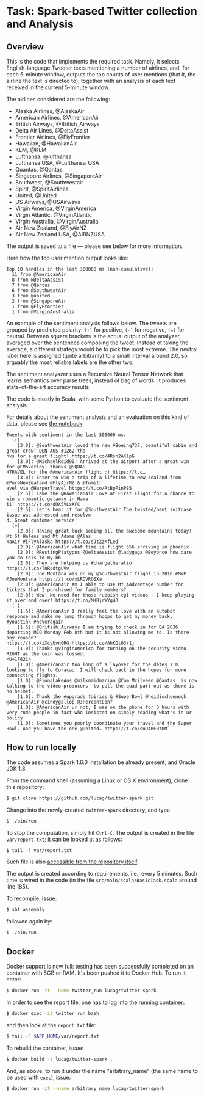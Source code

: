 # Task: Spark-based Twitter collection and Analysis

## Overview

This is the code that implements the required task. Namely, it selects English-language Tweeter texts mentioning a number of airlines, and, for each 5-minute window, outputs the top counts of user mentions (that it, the airline the text is directed to), together with an analysis of each text received in the current 5-minute window.

The airlines considered are the following:

* Alaska Airlines,  @AlaskaAir
* American Airlines, @AmericanAir
* British Airways, @British_Airways
* Delta Air Lines, @DeltaAssist
* Frontier Airlines, @FlyFrontier
* Hawaiian, @HawaiianAir
* KLM, @KLM
* Lufthansa, @lufthansa
* Lufthansa USA, @Lufthansa_USA
* Quantas, @Qantas
* Singapore Airlines, @SingaporeAir
* Southwest, @Southwestair
* Spirit, @SpiritAirlines
* United, @United
* US Airways, @USAirways
* Virgin America, @VirginAmerica
* Virgin Atlantic, @VirginAtlantic
* Virgin Australia, @VirginAustralia
* Air New Zealand, @FlyAirNZ
* Air New Zealand USA, @AIRNZUSA

The output is saved to a file — please see below for more information.

Here how the top user mention output looks like: 

```
Top 10 handles in the last 300000 ms (non-cumulative):
  11 from @AmericanAir
  8 from @DeltaAssist
  7 from @Qantas
  6 from @SouthwestAir
  3 from @united
  2 from @SingaporeAir
  1 from @FlyFrontier
  1 from @VirginAustralia
```

An example of the sentiment analysis follows below. The tweets are grouped by predicted polarity: `(+)` for positive, `(-)` for negative, `(=)` for neutral. Between square brackets is the actual output of the analyzer, averaged over the sentences composing the tweet. Instead ot taking the average, a different strategy would be to pick the most extreme. The neutral label here is assigned (quite arbitrarily) to a small interval around 2.0, so arguably the most reliable labels are the other two.

The sentiment analyszer uses a Recursive Neural Tensor Network that learns semantics over parse trees, instead of bag of words. It produces state-of-the-art accuracy results.

The code is mostly in Scala, with some Python to evaluate the sentiment analysis.  

For details about the sentiment analysis and an evaluation on this kind of data, please see [the notebook](https://github.com/lucag/twitter-spark/blob/master/notebooks/Accuracy%20Testing.ipynb).

```
Tweets with sentiment in the last 300000 ms:
  (+)
    [3.0]: @SouthwestAir loved the new #Boeing737, beautiful cabin and great crew! DEN-AUS #1262 tha
nks for a great flight! https://t.co/4Rsn2AKlpG
    [3.0]: @MichaelReid90: Arrived at the airport after a great win for @FMoverley! thanks @SQUAS
HTRAVEL for the @AmericanAir flight :) https://t.c…
    [3.0]: Enter to win a trip of a lifetime to New Zealand from @PureNewZealand @FlyAirNZ & @Tumitr
avel via @HarperTravel https://t.co/RtBpPinP85
    [2.5]: Take the @HawaiianAir Love at First Flight for a chance to win a romantic getaway in Hawa
ii! https://t.co/dRX5VLxAFC
    [2.5]: Let’s hear it for @SouthwestAir The twisted/bent suitcase issue was addressed and resolve
d. Great customer service!
  (=)
    [2.0]: Having great luck seeing all the awesome mountains today! Mt St Helens and Mt Adams @Alas
kaAir #iFlyAlaska https://t.co/sJtZzKfLed
    [2.0]: @AmericanAir what time is flight 656 arriving in phoenix
    [2.0]: @RestingPlatypus @DeltaAssist @ladygaga @Beyonce how dare you do this to my bb
    [2.0]: They are helping us #changetheratio! https://t.co/TnRsdtgUVv
    [2.0]: Joe Montana was on my @SouthwestAir flight in 2010 #MVP @JoeMontana https://t.co/xLRDVROSXa
    [2.0]: @AmericanAir Am I able to use MY AAdvantage number for tickets that I purchased for family members?
    [2.0]: Wow! No need for those rubbish cgi videos - I keep playing it over and over! https://t.co/MKBjrWYg40
  (-)
    [1.5]: @AmericanAir I really feel the love with an autobot response and make me jump through hoops to get my money back. #youstink #neveragain
    [1.5]: @British_Airways I am trying to check in for BA 2036 departing MCO Monday Feb 8th but it is not allowing me to. Is there any reason?
https://t.co/iXcyUvn0RG https://t.co/AhKQt63r1j
    [1.0]: Thanks @VirginAmerica for turning on the security video RIGHT as the coin was tossed.
<U+1F621>
    [1.0]: @AmericanAir too long of a layover for the dates I'm looking to fly to Curaçao. I will check back in the hopes for more connecting flights.
    [1.0]: @FionaLakeAus @milkmaidmarian @Cam_Mcilveen @Qantas  is now talking to the video producers  to pull the quad part out as there is no helmet.
    [1.0]: Thank the #upgrade fairies & #SuperBowl @heidischoeneck @AmericanAir @cindygallop @3PercentConf
    [1.0]: @AmericanAir ur not, I was on the phone for 3 hours with very rude people in fact who insisted on simply reading what's in ur policy
    [1.0]: Sometimes you poorly coordinate your travel and the Super Bowl. And you have the one @United… https://t.co/su94REBtUM```
```


## How to run locally

The code assumes a Spark 1.6.0 installation be already present, and Oracle JDK 1.8.

From the command shell (assuming a Linux or OS X environment), clone this repository:

```bash
$ git clone https://github.com/lucag/twitter-spark.git
```

Change into the newly-created `twitter-spark` directory, and type 

```bash
$ ./bin/run
```

To stop the computation, simply hit `Ctrl-C`. The output is created in the file `var/report.txt`; it 
can be looked at as follows:

```bash
$ tail -f var/report.txt
```

Such file is also [accessible from the repository itself](https://raw.githubusercontent.com/lucag/twitter-spark/master/var/report.txt).
 
The output is created according to requirements, i.e., every 5 minutes. Such time is wired in the code (in the file `src/main/scala/BasicTask.scala` around  line 185).

To recompile, issue:

```bash
$ sbt assembly
```

followed again by:

```bash
$ ./bin/run
```

## Docker

Docker support is now full: testing has been successfully completed on an container with 8GB or RAM. It's been pushed it to Docker Hub. To run it, enter: 

```bash
$ docker run -it --name twitter_run lucag/twitter-spark
```

In order to see the report file, one has to log into the running container:

```bash
$ docker exec -it twitter_run bash
```

and then look at the `report.txt` file:

```bash
$ tail -F $APP_HOME/var/report.txt
```

To rebuild the container, issue:  
 
```bash
$ docker build -t lucag/twitter-spark .
```

And, as above, to run it under the name "arbitrary_name" (the same name to be used with `exec`), issue:

```bash
$ docker run -it --name arbitrary_name lucag/twitter-spark
```




